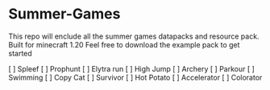 # Summer-Games
This repo will enclude all the summer games datapacks and resource pack.
Built for minecraft 1.20
Feel free to download the example pack to get started

[ ] Spleef 
[ ] Prophunt
[ ] Elytra run
[ ] High Jump
[ ] Archery
[ ] Parkour
[ ] Swimming
[ ] Copy Cat
[ ] Survivor
[ ] Hot Potato
[ ] Accelerator
[ ] Colorator
